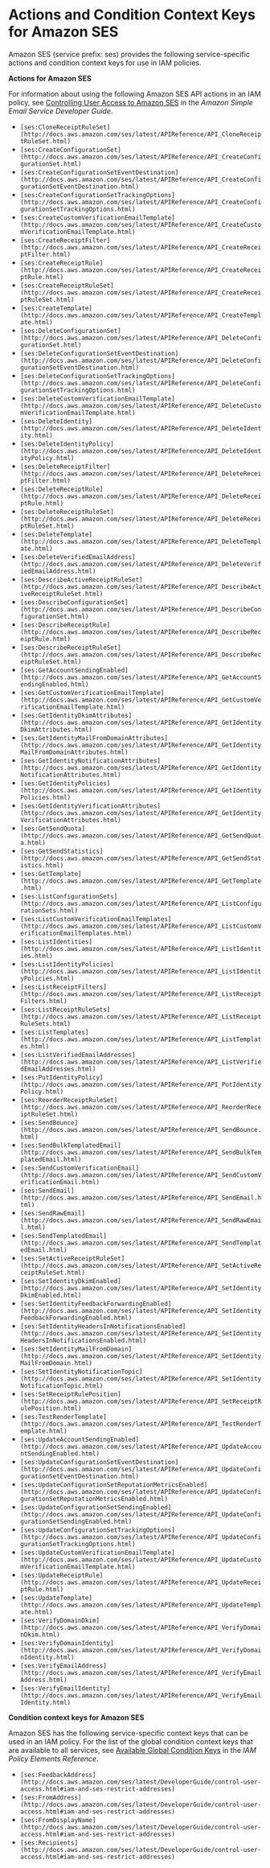 # Actions and Condition Context Keys for Amazon SES<a name="list_ses"></a>

Amazon SES \(service prefix: ses\) provides the following service\-specific actions and condition context keys for use in IAM policies\.

**Actions for Amazon SES**

For information about using the following Amazon SES API actions in an IAM policy, see [Controlling User Access to Amazon SES](http://docs.aws.amazon.com/ses/latest/DeveloperGuide/control-user-access.html) in the *Amazon Simple Email Service Developer Guide*\.
+ `[ses:CloneReceiptRuleSet](http://docs.aws.amazon.com/ses/latest/APIReference/API_CloneReceiptRuleSet.html)`
+ `[ses:CreateConfigurationSet](http://docs.aws.amazon.com/ses/latest/APIReference/API_CreateConfigurationSet.html)`
+ `[ses:CreateConfigurationSetEventDestination](http://docs.aws.amazon.com/ses/latest/APIReference/API_CreateConfigurationSetEventDestination.html)`
+ `[ses:CreateConfigurationSetTrackingOptions](http://docs.aws.amazon.com/ses/latest/APIReference/API_CreateConfigurationSetTrackingOptions.html)`
+ `[ses:CreateCustomVerificationEmailTemplate](http://docs.aws.amazon.com/ses/latest/APIReference/API_CreateCustomVerificationEmailTemplate.html)`
+ `[ses:CreateReceiptFilter](http://docs.aws.amazon.com/ses/latest/APIReference/API_CreateReceiptFilter.html)`
+ `[ses:CreateReceiptRule](http://docs.aws.amazon.com/ses/latest/APIReference/API_CreateReceiptRule.html)`
+ `[ses:CreateReceiptRuleSet](http://docs.aws.amazon.com/ses/latest/APIReference/API_CreateReceiptRuleSet.html)`
+ `[ses:CreateTemplate](http://docs.aws.amazon.com/ses/latest/APIReference/API_CreateTemplate.html)`
+ `[ses:DeleteConfigurationSet](http://docs.aws.amazon.com/ses/latest/APIReference/API_DeleteConfigurationSet.html)`
+ `[ses:DeleteConfigurationSetEventDestination](http://docs.aws.amazon.com/ses/latest/APIReference/API_DeleteConfigurationSetEventDestination.html)`
+ `[ses:DeleteConfigurationSetTrackingOptions](http://docs.aws.amazon.com/ses/latest/APIReference/API_DeleteConfigurationSetTrackingOptions.html)`
+ `[ses:DeleteCustomVerificationEmailTemplate](http://docs.aws.amazon.com/ses/latest/APIReference/API_DeleteCustomVerificationEmailTemplate.html)`
+ `[ses:DeleteIdentity](http://docs.aws.amazon.com/ses/latest/APIReference/API_DeleteIdentity.html)`
+ `[ses:DeleteIdentityPolicy](http://docs.aws.amazon.com/ses/latest/APIReference/API_DeleteIdentityPolicy.html)`
+ `[ses:DeleteReceiptFilter](http://docs.aws.amazon.com/ses/latest/APIReference/API_DeleteReceiptFilter.html)`
+ `[ses:DeleteReceiptRule](http://docs.aws.amazon.com/ses/latest/APIReference/API_DeleteReceiptRule.html)`
+ `[ses:DeleteReceiptRuleSet](http://docs.aws.amazon.com/ses/latest/APIReference/API_DeleteReceiptRuleSet.html)`
+ `[ses:DeleteTemplate](http://docs.aws.amazon.com/ses/latest/APIReference/API_DeleteTemplate.html)`
+ `[ses:DeleteVerifiedEmailAddress](http://docs.aws.amazon.com/ses/latest/APIReference/API_DeleteVerifiedEmailAddress.html)`
+ `[ses:DescribeActiveReceiptRuleSet](http://docs.aws.amazon.com/ses/latest/APIReference/API_DescribeActiveReceiptRuleSet.html)`
+ `[ses:DescribeConfigurationSet](http://docs.aws.amazon.com/ses/latest/APIReference/API_DescribeConfigurationSet.html)`
+ `[ses:DescribeReceiptRule](http://docs.aws.amazon.com/ses/latest/APIReference/API_DescribeReceiptRule.html)`
+ `[ses:DescribeReceiptRuleSet](http://docs.aws.amazon.com/ses/latest/APIReference/API_DescribeReceiptRuleSet.html)`
+ `[ses:GetAccountSendingEnabled](http://docs.aws.amazon.com/ses/latest/APIReference/API_GetAccountSendingEnabled.html)`
+ `[ses:GetCustomVerificationEmailTemplate](http://docs.aws.amazon.com/ses/latest/APIReference/API_GetCustomVerificationEmailTemplate.html)`
+ `[ses:GetIdentityDkimAttributes](http://docs.aws.amazon.com/ses/latest/APIReference/API_GetIdentityDkimAttributes.html)`
+ `[ses:GetIdentityMailFromDomainAttributes](http://docs.aws.amazon.com/ses/latest/APIReference/API_GetIdentityMailFromDomainAttributes.html)`
+ `[ses:GetIdentityNotificationAttributes](http://docs.aws.amazon.com/ses/latest/APIReference/API_GetIdentityNotificationAttributes.html)`
+ `[ses:GetIdentityPolicies](http://docs.aws.amazon.com/ses/latest/APIReference/API_GetIdentityPolicies.html)`
+ `[ses:GetIdentityVerificationAttributes](http://docs.aws.amazon.com/ses/latest/APIReference/API_GetIdentityVerificationAttributes.html)`
+ `[ses:GetSendQuota](http://docs.aws.amazon.com/ses/latest/APIReference/API_GetSendQuota.html)`
+ `[ses:GetSendStatistics](http://docs.aws.amazon.com/ses/latest/APIReference/API_GetSendStatistics.html)`
+ `[ses:GetTemplate](http://docs.aws.amazon.com/ses/latest/APIReference/API_GetTemplate.html)`
+ `[ses:ListConfigurationSets](http://docs.aws.amazon.com/ses/latest/APIReference/API_ListConfigurationSets.html)`
+ `[ses:ListCustomVerificationEmailTemplates](http://docs.aws.amazon.com/ses/latest/APIReference/API_ListCustomVerificationEmailTemplates.html)`
+ `[ses:ListIdentities](http://docs.aws.amazon.com/ses/latest/APIReference/API_ListIdentities.html)`
+ `[ses:ListIdentityPolicies](http://docs.aws.amazon.com/ses/latest/APIReference/API_ListIdentityPolicies.html)`
+ `[ses:ListReceiptFilters](http://docs.aws.amazon.com/ses/latest/APIReference/API_ListReceiptFilters.html)`
+ `[ses:ListReceiptRuleSets](http://docs.aws.amazon.com/ses/latest/APIReference/API_ListReceiptRuleSets.html)`
+ `[ses:ListTemplates](http://docs.aws.amazon.com/ses/latest/APIReference/API_ListTemplates.html)`
+ `[ses:ListVerifiedEmailAddresses](http://docs.aws.amazon.com/ses/latest/APIReference/API_ListVerifiedEmailAddresses.html)`
+ `[ses:PutIdentityPolicy](http://docs.aws.amazon.com/ses/latest/APIReference/API_PutIdentityPolicy.html)`
+ `[ses:ReorderReceiptRuleSet](http://docs.aws.amazon.com/ses/latest/APIReference/API_ReorderReceiptRuleSet.html)`
+ `[ses:SendBounce](http://docs.aws.amazon.com/ses/latest/APIReference/API_SendBounce.html)`
+ `[ses:SendBulkTemplatedEmail](http://docs.aws.amazon.com/ses/latest/APIReference/API_SendBulkTemplatedEmail.html)`
+ `[ses:SendCustomVerificationEmail](http://docs.aws.amazon.com/ses/latest/APIReference/API_SendCustomVerificationEmail.html)`
+ `[ses:SendEmail](http://docs.aws.amazon.com/ses/latest/APIReference/API_SendEmail.html)`
+ `[ses:SendRawEmail](http://docs.aws.amazon.com/ses/latest/APIReference/API_SendRawEmail.html)`
+ `[ses:SendTemplatedEmail](http://docs.aws.amazon.com/ses/latest/APIReference/API_SendTemplatedEmail.html)`
+ `[ses:SetActiveReceiptRuleSet](http://docs.aws.amazon.com/ses/latest/APIReference/API_SetActiveReceiptRuleSet.html)`
+ `[ses:SetIdentityDkimEnabled](http://docs.aws.amazon.com/ses/latest/APIReference/API_SetIdentityDkimEnabled.html)`
+ `[ses:SetIdentityFeedbackForwardingEnabled](http://docs.aws.amazon.com/ses/latest/APIReference/API_SetIdentityFeedbackForwardingEnabled.html)`
+ `[ses:SetIdentityHeadersInNotificationsEnabled](http://docs.aws.amazon.com/ses/latest/APIReference/API_SetIdentityHeadersInNotificationsEnabled.html)`
+ `[ses:SetIdentityMailFromDomain](http://docs.aws.amazon.com/ses/latest/APIReference/API_SetIdentityMailFromDomain.html)`
+ `[ses:SetIdentityNotificationTopic](http://docs.aws.amazon.com/ses/latest/APIReference/API_SetIdentityNotificationTopic.html)`
+ `[ses:SetReceiptRulePosition](http://docs.aws.amazon.com/ses/latest/APIReference/API_SetReceiptRulePosition.html)`
+ `[ses:TestRenderTemplate](http://docs.aws.amazon.com/ses/latest/APIReference/API_TestRenderTemplate.html)`
+ `[ses:UpdateAccountSendingEnabled](http://docs.aws.amazon.com/ses/latest/APIReference/API_UpdateAccountSendingEnabled.html)`
+ `[ses:UpdateConfigurationSetEventDestination](http://docs.aws.amazon.com/ses/latest/APIReference/API_UpdateConfigurationSetEventDestination.html)`
+ `[ses:UpdateConfigurationSetReputationMetricsEnabled](http://docs.aws.amazon.com/ses/latest/APIReference/API_UpdateConfigurationSetReputationMetricsEnabled.html)`
+ `[ses:UpdateConfigurationSetSendingEnabled](http://docs.aws.amazon.com/ses/latest/APIReference/API_UpdateConfigurationSetSendingEnabled.html)`
+ `[ses:UpdateConfigurationSetTrackingOptions](http://docs.aws.amazon.com/ses/latest/APIReference/API_UpdateConfigurationSetTrackingOptions.html)`
+ `[ses:UpdateCustomVerificationEmailTemplate](http://docs.aws.amazon.com/ses/latest/APIReference/API_UpdateCustomVerificationEmailTemplate.html)`
+ `[ses:UpdateReceiptRule](http://docs.aws.amazon.com/ses/latest/APIReference/API_UpdateReceiptRule.html)`
+ `[ses:UpdateTemplate](http://docs.aws.amazon.com/ses/latest/APIReference/API_UpdateTemplate.html)`
+ `[ses:VerifyDomainDkim](http://docs.aws.amazon.com/ses/latest/APIReference/API_VerifyDomainDkim.html)`
+ `[ses:VerifyDomainIdentity](http://docs.aws.amazon.com/ses/latest/APIReference/API_VerifyDomainIdentity.html)`
+ `[ses:VerifyEmailAddress](http://docs.aws.amazon.com/ses/latest/APIReference/API_VerifyEmailAddress.html)`
+ `[ses:VerifyEmailIdentity](http://docs.aws.amazon.com/ses/latest/APIReference/API_VerifyEmailIdentity.html)`

**Condition context keys for Amazon SES**

Amazon SES has the following service\-specific context keys that can be used in an IAM policy\. For the list of the global condition context keys that are available to all services, see [Available Global Condition Keys](reference_policies_condition-keys.md#AvailableKeys) in the *IAM Policy Elements Reference*\.
+ `[ses:FeedbackAddress](http://docs.aws.amazon.com/ses/latest/DeveloperGuide/control-user-access.html#iam-and-ses-restrict-addresses)`
+ `[ses:FromAddress](http://docs.aws.amazon.com/ses/latest/DeveloperGuide/control-user-access.html#iam-and-ses-restrict-addresses)`
+ `[ses:FromDisplayName](http://docs.aws.amazon.com/ses/latest/DeveloperGuide/control-user-access.html#iam-and-ses-restrict-addresses)`
+ `[ses:Recipients](http://docs.aws.amazon.com/ses/latest/DeveloperGuide/control-user-access.html#iam-and-ses-restrict-addresses)`